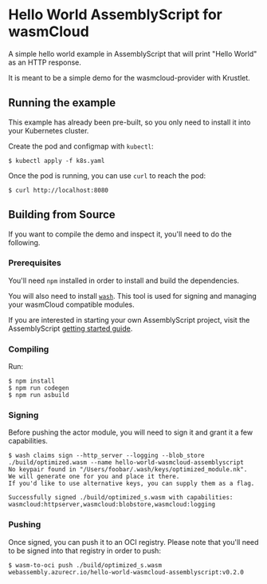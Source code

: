 # Hello World AssemblyScript for wasmCloud

A simple hello world example in AssemblyScript that will print "Hello World" as
an HTTP response.

It is meant to be a simple demo for the wasmcloud-provider with Krustlet.

## Running the example

This example has already been pre-built, so you only need to install it into
your Kubernetes cluster.

Create the pod and configmap with `kubectl`:

```shell
$ kubectl apply -f k8s.yaml
```

Once the pod is running, you can use `curl` to reach the pod:

```shell
$ curl http://localhost:8080
```

## Building from Source

If you want to compile the demo and inspect it, you'll need to do the following.

### Prerequisites

You'll need `npm` installed in order to install and build the dependencies.

You will also need to install [`wash`](https://github.com/wasmCloud/wash#installing-wash).
This tool is used for signing and managing your wasmCloud compatible modules.

If you are interested in starting your own AssemblyScript project, visit the
AssemblyScript
[getting started guide](https://docs.assemblyscript.org/quick-start).

### Compiling

Run:

```shell
$ npm install
$ npm run codegen
$ npm run asbuild
```

### Signing

Before pushing the actor module, you will need to sign it and grant it a few capabilities.

```shell
$ wash claims sign --http_server --logging --blob_store ./build/optimized.wasm --name hello-world-wasmcloud-assemblyscript
No keypair found in "/Users/foobar/.wash/keys/optimized_module.nk".
We will generate one for you and place it there.
If you'd like to use alternative keys, you can supply them as a flag.

Successfully signed ./build/optimized_s.wasm with capabilities: wasmcloud:httpserver,wasmcloud:blobstore,wasmcloud:logging
```

### Pushing

Once signed, you can push it to an OCI registry. Please note that you'll need to be signed into that
registry in order to push:

```shell
$ wasm-to-oci push ./build/optimized_s.wasm webassembly.azurecr.io/hello-world-wasmcloud-assemblyscript:v0.2.0
```


